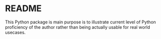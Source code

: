 # README
This Python package is main purpose is to illustrate current level of Python proficiency of the author rather than being actually usable for real world usecases.